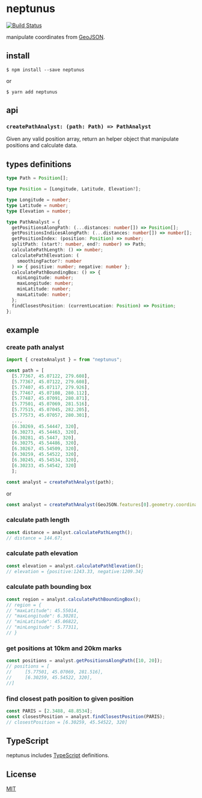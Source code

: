 # neptunus

[![Build Status](https://travis-ci.org/totorototo/neptunus.svg?branch=master)](https://travis-ci.org/totorototo/neptunus)

manipulate coordinates from [GeoJSON](http://geojson.org/).

## install

    $ npm install --save neptunus

or

    $ yarn add neptunus

## api

### `createPathAnalyst: (path: Path) => PathAnalyst`

Given any valid position array, return an helper object that manipulate positions and calculate data.

## types definitions

```ts
type Path = Position[];
```

```ts
type Position = [Longitude, Latitude, Elevation?];
```

```ts
type Longitude = number;
type Latitude = number;
type Elevation = number;
```

```ts
type PathAnalyst = {
  getPositionsAlongPath: (...distances: number[]) => Position[];
  getPositionsIndicesAlongPath: (...distances: number[]) => number[];
  getPositionIndex: (position: Position) => number;
  splitPath: (start?: number, end?: number) => Path;
  calculatePathLength: () => number;
  calculatePathElevation: (
    smoothingFactor?: number
  ) => { positive: number; negative: number };
  calculatePathBoundingBox: () => {
    minLongitude: number;
    maxLongitude: number;
    minLatitude: number;
    maxLatitude: number;
  };
  findClosestPosition: (currentLocation: Position) => Position;
};
```

## example

### create path analyst

```js
import { createAnalyst } = from "neptunus";

const path = [
  [5.77367, 45.07122, 279.608],
  [5.77367, 45.07122, 279.608],
  [5.77407, 45.07117, 279.926],
  [5.77467, 45.07108, 280.112],
  [5.77487, 45.07091, 280.871],
  [5.77501, 45.07069, 281.516],
  [5.77515, 45.07045, 282.205],
  [5.77573, 45.07057, 280.301],
  ...,
  [6.30269, 45.54447, 320],
  [6.30273, 45.54463, 320],
  [6.30281, 45.5447, 320],
  [6.30275, 45.54486, 320],
  [6.30267, 45.54509, 320],
  [6.30259, 45.54522, 320],
  [6.30245, 45.54534, 320],
  [6.30233, 45.54542, 320]
  ];

const analyst = createPathAnalyst(path);
```

or

```js
const analyst = createPathAnalyst(GeoJSON.features[0].geometry.coordinates);
```

### calculate path length

```js
const distance = analyst.calculatePathLength();
// distance = 144.67;
```

### calculate path elevation

```js
const elevation = analyst.calculatePathElevation();
// elevation = {positive:1243.33, negative:1209.34}
```

### calculate path bounding box

```js
const region = analyst.calculatePathBoundingBox();
// region = {
// "maxLatitude": 45.55014,
// "maxLongitude": 6.30281,
// "minLatitude": 45.06822,
// "minLongitude": 5.77311,
// }
```

### get positions at 10km and 20km marks

```js
const positions = analyst.getPositionsAlongPath([10, 20]);
// positions = [
//     [5.77501, 45.07069, 281.516],
//     [6.30259, 45.54522, 320],
//]
```

### find closest path position to given position

```js
const PARIS = [2.3488, 48.8534];
const closestPosition = analyst.findClosestPosition(PARIS);
// closestPosition = [6.30259, 45.54522, 320]
```

## TypeScript

neptunus includes [TypeScript](http://typescriptlang.org) definitions.

## License

[MIT](LICENSE)
